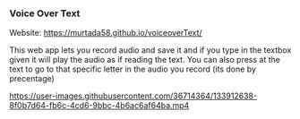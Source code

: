 ### Voice Over Text

Website: https://murtada58.github.io/voiceoverText/

This web app lets you record audio and save it and if you type in the textbox given it will play the audio as if reading the text. You can also press at the text to go to that specific letter in the audio you record (its done by precentage)

https://user-images.githubusercontent.com/36714364/133912638-8f0b7d64-fb6c-4cd6-9bbc-4b6ac6af64ba.mp4

